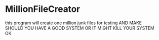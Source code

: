 # MillionFileCreator
this program will create one million junk files for testing AND MAKE SHOULD YOU HAVE A GOOD SYSTEM OR IT MIGHT KILL YOUR SYSTEM OK
